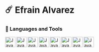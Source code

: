 # ☄️ Efrain Alvarez 
### 🧰 Languages and Tools
<img align="left" alt="Java" width="33px" stlye="padding-right:10px" src="https://cdn.jsdelivr.net/gh/devicons/devicon/icons/cplusplus/cplusplus-original.svg" />
<img align="left" alt="Java" width="33px" stlye="padding-right:10px" src="https://cdn.jsdelivr.net/gh/devicons/devicon/icons/python/python-original.svg" /> 
<img align="left" alt="Java" width="33px" stlye="padding-right:10px" src="https://cdn.jsdelivr.net/gh/devicons/devicon/icons/java/java-original.svg" />
<img align="left" alt="Java" width="33px" stlye="padding-right:10px" src="https://cdn.jsdelivr.net/gh/devicons/devicon/icons/git/git-original.svg" />
<img align="left" alt="Java" width="33px" stlye="padding-right:10px" src="https://cdn.jsdelivr.net/gh/devicons/devicon/icons/github/github-original-wordmark.svg" />
<img align="left" alt="Java" width="33px" stlye="padding-right:10px" src="https://cdn.jsdelivr.net/gh/devicons/devicon/icons/gitlab/gitlab-original-wordmark.svg" />
<img align="left" alt="Java" width="33px" stlye="padding-right:10px" src="https://cdn.jsdelivr.net/gh/devicons/devicon/icons/arduino/arduino-original-wordmark.svg" />
<img align="left" alt="Java" width="33px" stlye="padding-right:10px" src="https://cdn.jsdelivr.net/gh/devicons/devicon/icons/jira/jira-original.svg" />
<!--
**Efrain-Alvarez/Efrain-Alvarez** is a ✨ _special_ ✨ repository because its `README.md` (this file) appears on your GitHub profile.

Here are some ideas to get you started:

- 🔭 I’m currently working on ...
- 🌱 I’m currently learning ...
- 👯 I’m looking to collaborate on ...
- 🤔 I’m looking for help with ...
- 💬 Ask me about ...
- 📫 How to reach me: ...
- 😄 Pronouns: ...
- ⚡ Fun fact: ...
-->

